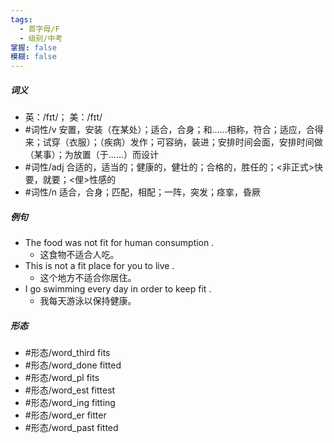 ```yaml
---
tags:
  - 首字母/F
  - 级别/中考
掌握: false
模糊: false
---
```

##### 词义
- 英：/fɪt/； 美：/fɪt/
- #词性/v  安置，安装（在某处）；适合，合身；和……相称，符合；适应，合得来；试穿（衣服）；（疾病）发作；可容纳，装进；安排时间会面，安排时间做（某事）；为放置（于……）而设计
- #词性/adj  合适的，适当的；健康的，健壮的；合格的，胜任的；<非正式>快要，就要；<俚>性感的
- #词性/n  适合，合身；匹配，相配；一阵，突发；痉挛，昏厥
##### 例句
- The food was not fit for human consumption .
	- 这食物不适合人吃。
- This is not a fit place for you to live .
	- 这个地方不适合你居住。
- I go swimming every day in order to keep fit .
	- 我每天游泳以保持健康。
##### 形态
- #形态/word_third fits
- #形态/word_done fitted
- #形态/word_pl fits
- #形态/word_est fittest
- #形态/word_ing fitting
- #形态/word_er fitter
- #形态/word_past fitted
